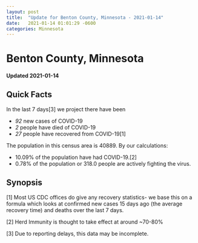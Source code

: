 ```yaml
---
layout: post
title:  "Update for Benton County, Minnesota - 2021-01-14"
date:   2021-01-14 01:01:29 -0600
categories: Minnesota
---
```


# Benton County, Minnesota
#### Updated 2021-01-14

## Quick Facts

In the last 7 days[3] we project there have been
- *92* new cases of COVID-19
- *2* people have died of COVID-19
- *27* people have recovered from COVID-19[1]

The population in this census area is 40889. By our calculations:
- 10.09% of the population have had COVID-19.[2]
- 0.78% of the population or 318.0 people are actively fighting the virus.

## Synopsis




[1] Most US CDC offices do give any recovery statistics- we base this on a formula which looks at confirmed new cases
15 days ago (the average recovery time) and deaths over the last 7 days.

[2] Herd Immunity is thought to take effect at around ~70-80%

[3] Due to reporting delays, this data may be incomplete.
 
    